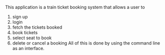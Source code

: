 This application is a train ticket booking system that allows a user to 
1. sign up
2. login
3. fetch the tickets booked
4. book tickets
5. select seat to book
6. delete or cancel a booking
All of this is done by using the command line as an interface.
